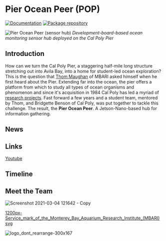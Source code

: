 # Pier Ocean Peer (POP)
[![Documentation](https://img.shields.io/badge/documentation-wiki-blue.svg?style=flat-square)]()
[![Package repository](https://img.shields.io/badge/packages-repository-b956e8.svg?style=flat-square)]()

![Pier Ocean Peer (sensor hub)](https://user-images.githubusercontent.com/52707386/110014697-f844bf80-7cd7-11eb-8a3d-dba524168be6.png)
*Development-board-based ocean monitoring sensor hub deployed on the Cal Poly Pier*

## Introduction
How can we turn the Cal Poly Pier, a staggering half-mile long structure stretching out into Avila Bay, into a home for student-led ocean exploration? This is the question that [Thom Maughan](https://www.mbari.org/maughan-thom/) of MBARI asked himself when he first heard about the Pier. Extending far into the ocean, the pier offers a platform from which to study all types of ocean organisms and phenomenon and since it's acquisition in 1984 Cal Poly has led a myriad of [research projects](http://www.marine.calpoly.edu/cal-poly-pier). Fast forward a few years and a student team, mentored by Thom, and Bridgette Benson of Cal Poly, was put together to tackle this challenge. The result, the **Pier Ocean Peer**. A Jetson-Nano-based hub for information gathering.

## News

## Links
[Youtube](https://www.youtube.com/channel/UCzPzillcGqliZ5dFIPqYFyw)

## Timeline

## Meet the Team

![Screenshot 2021-03-04 121642 - Copy](https://user-images.githubusercontent.com/52707386/110027531-f1717900-7ce6-11eb-9b73-596a042f2f29.png)

[1200px-Service_mark_of_the_Monterey_Bay_Aquarium_Research_Institute_(MBARI) svg](https://user-images.githubusercontent.com/52707386/110017962-a6059d80-7cdb-11eb-9c44-aa1f22a5226d.png)

![logo_dont_rearrange-300x167](https://user-images.githubusercontent.com/52707386/110017973-a9008e00-7cdb-11eb-9bba-8ae99ae1919a.png)
